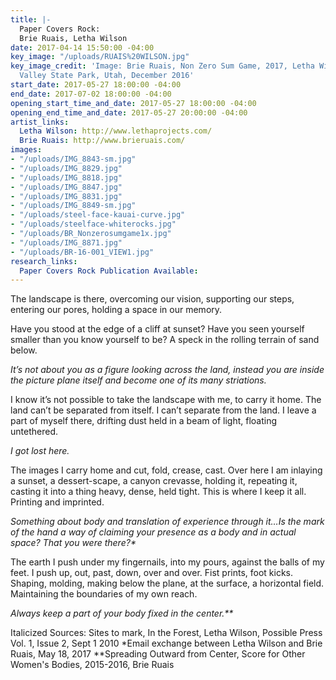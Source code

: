```yaml
---
title: |-
  Paper Covers Rock:
  Brie Ruais, Letha Wilson
date: 2017-04-14 15:50:00 -04:00
key_image: "/uploads/RUAIS%20WILSON.jpg"
key_image_credit: 'Image: Brie Ruais, Non Zero Sum Game, 2017, Letha Wilson, Goblin
  Valley State Park, Utah, December 2016'
start_date: 2017-05-27 18:00:00 -04:00
end_date: 2017-07-02 18:00:00 -04:00
opening_start_time_and_date: 2017-05-27 18:00:00 -04:00
opening_end_time_and_date: 2017-05-27 20:00:00 -04:00
artist_links:
  Letha Wilson: http://www.lethaprojects.com/
  Brie Ruais: http://www.brieruais.com/
images:
- "/uploads/IMG_8843-sm.jpg"
- "/uploads/IMG_8829.jpg"
- "/uploads/IMG_8818.jpg"
- "/uploads/IMG_8847.jpg"
- "/uploads/IMG_8831.jpg"
- "/uploads/IMG_8849-sm.jpg"
- "/uploads/steel-face-kauai-curve.jpg"
- "/uploads/steelface-whiterocks.jpg"
- "/uploads/BR_Nonzerosumgame1x.jpg"
- "/uploads/IMG_8871.jpg"
- "/uploads/BR-16-001_VIEW1.jpg"
research_links:
  Paper Covers Rock Publication Available: 
---
```


The landscape is there, overcoming our vision, supporting our steps, entering our pores, holding a space in our memory. 
 
Have you stood at the edge of a cliff at sunset? Have you seen yourself smaller than you know yourself to be? A speck in the rolling terrain of sand below.
 
<i>It’s not about you as a figure looking across the land, instead you are inside the picture plane itself and become one of its many striations.</i>
 
I know it’s not possible to take the landscape with me, to carry it home. The land can’t be separated from itself. I can’t separate from the land. I leave a part of myself there, drifting dust held in a beam of light, floating untethered.
 
<i>I got lost here.</i>
 
The images I carry home and cut, fold, crease, cast. Over here I am inlaying a sunset, a dessert-scape, a canyon crevasse, holding it, repeating it, casting it into a thing heavy, dense, held tight. This is where I keep it all. Printing and imprinted.
 
<i>Something about body and translation of experience through it…Is the mark of the hand a way of claiming your presence as a body and in actual space? That you were there?*</i>
 
The earth I push under my fingernails, into my pours, against the balls of my feet. I push up, out, past, down, over and over. Fist prints, foot kicks. Shaping, molding, making below the plane, at the surface, a horizontal field. Maintaining the boundaries of my own reach.
 
<i>Always keep a part of your body fixed in the center.**</i>
 

Italicized Sources:
Sites to mark, In the Forest, Letha Wilson, Possible Press Vol. 1, Issue 2, Sept 1 2010
*Email exchange between Letha Wilson and Brie Ruais, May 18, 2017
**Spreading Outward from Center, Score for Other Women's Bodies, 2015-2016, Brie Ruais

